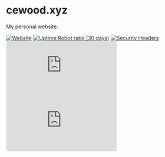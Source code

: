 # cewood.xyz
My personal website.

[![Website](https://img.shields.io/website?url=https%3A%2F%2Fcewood.xyz)](https://cewood.xyz) [![Uptime Robot ratio (30 days)](https://img.shields.io/uptimerobot/ratio/m786822322-c04875712fafee82edfe1e3a)](https://stats.uptimerobot.com/pBK7PHz707) [![Security Headers](https://img.shields.io/security-headers?url=https%3A%2F%2Fcewood.xyz)](https://securityheaders.com/?q=cewood.xyz&hide=on&followRedirects=on) [![Mozilla HTTP Observatory Grade](https://img.shields.io/mozilla-observatory/grade/cewood.xyz)](https://observatory.mozilla.org/analyze/cewood.xyz) [![Chromium HSTS preload](https://img.shields.io/hsts/preload/cewood.xyz)](https://developer.mozilla.org/en-US/docs/Web/HTTP/Headers/Strict-Transport-Security)
